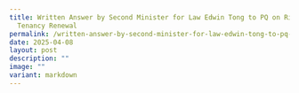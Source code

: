 ```yaml
---
title: Written Answer by Second Minister for Law Edwin Tong to PQ on Ridout Road
  Tenancy Renewal
permalink: /written-answer-by-second-minister-for-law-edwin-tong-to-pq-on-ridout-road-tenancy-renewal/
date: 2025-04-08
layout: post
description: ""
image: ""
variant: markdown
---
```

